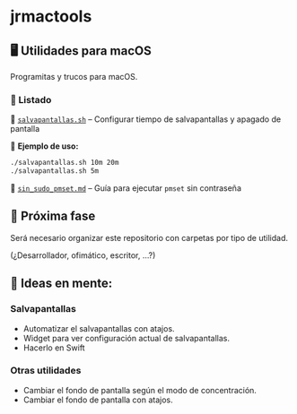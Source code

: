 # jrmactools

## 🖥️ Utilidades para macOS

Programitas y trucos para macOS.

### 📌 Listado

🔹 [`salvapantallas.sh`](salvapantallas.sh) – Configurar tiempo de salvapantallas y apagado de pantalla

📌 **Ejemplo de uso:**
```bash
./salvapantallas.sh 10m 20m
./salvapantallas.sh 5m
```

🔹 [`sin_sudo_pmset.md`](sin_sudo_pmset.md) – Guía para ejecutar `pmset` sin contraseña


## 🚀 Próxima fase

Será necesario organizar este repositorio con carpetas por tipo de utilidad.

(¿Desarrollador, ofimático, escritor, ...?)

## 📌 **Ideas en mente:**

### Salvapantallas

- Automatizar el salvapantallas con atajos.
- Widget para ver configuración actual de salvapantallas.
- Hacerlo en Swift

### Otras utilidades

- Cambiar el fondo de pantalla según el modo de concentración.
- Cambiar el fondo de pantalla con atajos.
